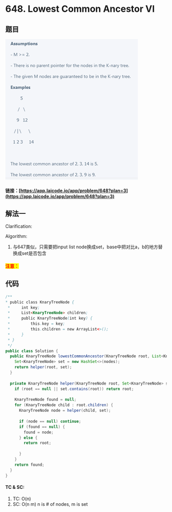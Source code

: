 # 648. Lowest Common Ancestor VI

## 题目

![](<../../.gitbook/assets/image (9) (2).png>)

#### 链接：[https://app.laicode.io/app/problem/648?plan=3](https://app.laicode.io/app/problem/648?plan=3)

## 解法一

Clarification:&#x20;

Algorithm:&#x20;

1. 与647类似，只需要把input list node换成set，base中把对比a，b的地方替换成set是否包含

#### <mark style="color:red;">注意：</mark>

## 代码

```java
/**
* public class KnaryTreeNode {
 *     int key;
 *     List<KnaryTreeNode> children;
 *     public KnaryTreeNode(int key) {
 *         this.key = key;
 *         this.children = new ArrayList<>();
 *     }
 * }
 */
public class Solution {
  public KnaryTreeNode lowestCommonAncestor(KnaryTreeNode root, List<KnaryTreeNode> nodes) {
    Set<KnaryTreeNode> set = new HashSet<>(nodes);
    return helper(root, set);
  }

  private KnaryTreeNode helper(KnaryTreeNode root, Set<KnaryTreeNode> set) {
    if (root == null || set.contains(root)) return root;

    KnaryTreeNode found = null;
    for (KnaryTreeNode child : root.children) {
      KnaryTreeNode node = helper(child, set);

      if (node == null) continue;
      if (found == null) {
        found = node;
      } else {
        return root;

      }
    }
    return found;
  }
}
```

#### TC & SC:&#x20;

1. TC: O(n)
2. SC: O(n m)  n is # of nodes, m is set
